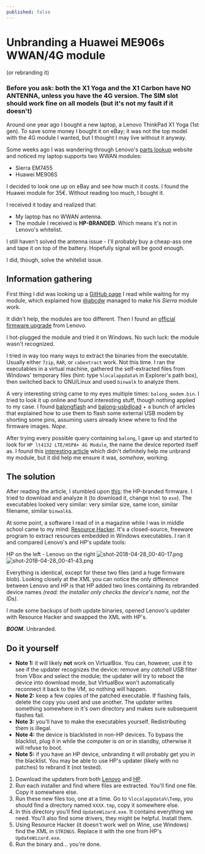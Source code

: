 ```yaml
---
published: false
---
```

# Unbranding a Huawei ME906s WWAN/4G module

(or rebranding it)

### **Before you ask:** both the X1 Yoga and the X1 Carbon have NO ANTENNA, unless you have the 4G version. The SIM slot should work fine on all models (but it's not my fault if it doesn't)

Around one year ago I bought a new laptop, a Lenovo ThinkPad X1 Yoga (1st gen). To save some money I bought it on eBay; it was not the top model with the 4G module I wanted, but I thought I may live without it anyway.

Some weeks ago I was wandering through Lenovo's [parts lookup](https://support.lenovo.com/it/en/partslookup) website and noticed my laptop supports two WWAN modules:

- Sierra EM7455
- Huawei ME906S

I decided to look one up on eBay and see how much it costs. I found the Huawei module for 35€. Without reading too much, I bought it.

I received it today and realized that:

- My laptop has no WWAN antenna.
- The module I received is **HP-BRANDED**. Which means it's not in Lenovo's whitelist.

I still haven't solved the antenna issue - I'll probably buy a cheap-ass one and tape it on top of the battery. Hopefully signal will be good enough.

I did, though, solve the whitelist issue.

## Information gathering

First thing I did was looking up a [GitHub page](https://github.com/abcdw/configs/blob/master/x1carbon5.org#wwan) I read while waiting for my module, which explained how [@abcdw](https://github.com/abcdw) managed to make his *Sierra* module work.

It didn't help, the modules are too different. Then I found an [official firmware upgrade](https://support.lenovo.com/it/en/downloads/ds118646) from Lenovo.

I hot-plugged the module and tried it on Windows. No such luck: the module wasn't recognized.

I tried in way too many ways to extract the binaries from the executable. Usually either `7zip`, `RAR`, or `cabextract` work. Not this time. I ran the executables in a virtual machine, gathered the self-extracted files from Windows' temporary files (hint: type `%localappdata%` in Explorer's path box), then switched back to GNU/Linux and used `binwalk` to analyze them.

A very interesting string came to my eyes multiple times: `balong_modem.bin`. I tried to look it up online and found interesting stuff, though nothing applied to my case. I found [balongflash](https://github.com/forth32/balongflash) and [balong-usbdload](https://github.com/forth32/balong-usbdload) + a bunch of articles that explained how to use them to flash some external USB modem by shorting some pins, assuming users already knew where to find the firmware images. _Nope._

After trying every possible query containing `balong`, I gave up and started to look for `HP lt4132 LTE/HSPA+ 4G Module`, the name the device reported itself as.  I found this [interesting article](https://toreanderson.github.io/2017/07/31/huawei-me906s-hp-lt4132-linux-ipv6.html) which didn't definitely help me unbrand my module, but it did help me ensure it was, _somehow_, working.

## The solution

After reading the article, I stumbled upon [this](http://ftp.hp.com/pub/softpaq/sp79501-80000/sp79601.html): the HP-branded firmware. I tried to download and analyze it (to download it, change `html` to `exe`). The executables looked very similar: very similar size, same icon, similar filename, similar `binwalk`s.

At some point, a software I read of in a magazine while I was in middle school came to my mind: [Resource Hacker](http://www.angusj.com/resourcehacker/#download). It's a closed-source, freeware program to extract resources embedded in Windows executables. I ran it and compared Lenovo's and HP's update tools:

HP on the left - Lenovo on the right
![shot-2018-04-28_00-40-17.png]({{site.baseurl}}/_posts/shot-2018-04-28_00-40-17.png)
![shot-2018-04-28_00-41-43.png]({{site.baseurl}}/_posts/shot-2018-04-28_00-41-43.png)

Everything is identical, except for these two files (and a huge firmware blob). Looking closely at the XML you can notice the only difference between Lenovo and HP is that HP added two lines containing its rebranded device names _(read: the installer only checks the device's name, not the IDs)_.

I made some backups of both update binaries, opened Lenovo's updater with Resource Hacker and swapped the XML with HP's.

***BOOM***. Unbranded.

## Do it yourself

- **Note 1:** it will likely **not** work on VirtualBox. You can, however, use it to see if the updater recognizes the device: remove any *catchall* USB filter from VBox and select the module; the updater will try to reboot the device into download mode, but VirtualBox won't automatically reconnect it back to the VM, so nothing will happen.
- **Note 2:** keep a few copies of the patched executable. If flashing fails, delete the copy you used and use another. The updater writes something somewhere in it's own directory and makes sure subsequent flashes fail.
- **Note 3:** you'll have to make the executables yourself. Redistributing them is illegal.
- **Note 4:** the device is blacklisted in non-HP devices. To bypass the blacklist, plug it in while the computer is on or in standby, otherwise it will refuse to boot.
- **Note 5:** if you have an HP device, unbranding it will probably get you in the blacklist. You may be able to use HP's updater (likely with no patches) to rebrand it (not tested).

1. Download the updaters from both [Lenovo](https://support.lenovo.com/it/en/downloads/ds118646) and [HP](http://ftp.hp.com/pub/softpaq/sp79501-80000/sp79601.exe).
1. Run each installer and find where files are extracted. You'll find one file. Copy it somewhere else.
1. Run these new files too, one at a time. Go to `%localappdata%\Temp`, you should find a directory named `XXXX.tmp`, copy it somewhere else.
1. In this directory you'll find `UpdateWizard.exe`. It contains everything we need. You'll also find some drivers, they might be helpful. Install them.
1. Using Resource Hacker (it doesn't work well on Wine, use Windows) find the XML in `STRINGS`. Replace it with the one from HP's `UpdateWizard.exe`.
1. Run the binary and... you're done.
